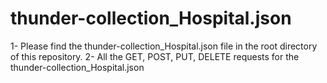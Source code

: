 
# thunder-collection_Hospital.json
1- Please find the thunder-collection_Hospital.json file in the root directory of this repository.
2- All the GET, POST, PUT, DELETE requests for the thunder-collection_Hospital.json

